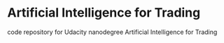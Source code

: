 # Artificial Intelligence for Trading
code repository for Udacity nanodegree Artificial Intelligence for Trading

